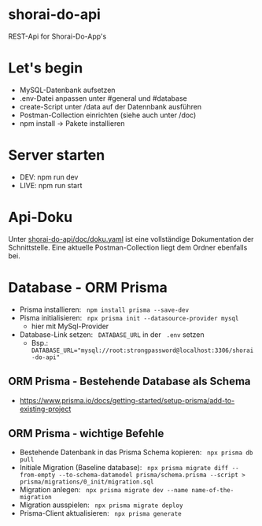 # shorai-do-api

REST-Api for Shorai-Do-App's

# Let's begin

- MySQL-Datenbank aufsetzen
- .env-Datei anpassen unter #general und #database
- create-Script unter /data auf der Datennbank ausführen
- Postman-Collection einrichten (siehe auch unter /doc)
- npm install -> Pakete installieren

# Server starten

- DEV: npm run dev
- LIVE: npm run start

# Api-Doku

Unter [shorai-do-api/doc/doku.yaml](./doc/doku.yaml) ist eine vollständige Dokumentation der Schnittstelle. Eine aktuelle Postman-Collection liegt dem Ordner ebenfalls bei.

# Database - ORM Prisma

- Prisma installieren: ` npm install prisma --save-dev`
- Pisma initialisieren: ` npx prisma init --datasource-provider mysql`
  - hier mit MySql-Provider
- Database-Link setzen: ` DATABASE_URL` in der ` .env` setzen
  - Bsp.: ` DATABASE_URL="mysql://root:strongpassword@localhost:3306/shorai-do-api"`

## ORM Prisma - Bestehende Database als Schema

- https://www.prisma.io/docs/getting-started/setup-prisma/add-to-existing-project

## ORM Prisma - wichtige Befehle

- Bestehende Datenbank in das Prisma Schema kopieren: ` npx prisma db pull`
- Initiale Migration (Baseline database): ` npx prisma migrate diff --from-empty --to-schema-datamodel prisma/schema.prisma --script > prisma/migrations/0_init/migration.sql`
- Migration anlegen: ` npx prisma migrate dev --name name-of-the-migration`
- Migration ausspielen: ` npx prisma migrate deploy`
- Prisma-Client aktualisieren: ` npx prisma generate`
